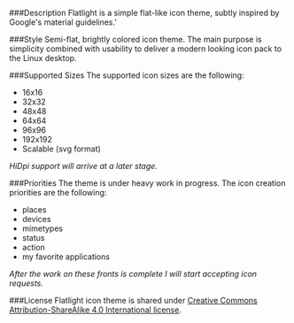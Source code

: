 ###Description
Flatlight is a simple flat-like icon theme, subtly inspired by Google's material guidelines.'

###Style
Semi-flat, brightly colored icon theme. The main purpose is simplicity combined with usability to deliver a modern looking icon pack to the Linux desktop.

###Supported Sizes
The supported icon sizes are the following:
- 16x16
- 32x32
- 48x48
- 64x64
- 96x96
- 192x192
- Scalable (svg format)

*HiDpi support will arrive at a later stage.*

###Priorities
The theme is under heavy work in progress. The icon creation priorities are the following:
- places
- devices
- mimetypes
- status
- action
- my favorite applications

*After the work on these fronts is complete I will start accepting icon requests.*

###License
Flatlight icon theme is shared under [Creative Commons Attribution-ShareAlike 4.0 International license](http://creativecommons.org/licenses/by-sa/4.0/).
